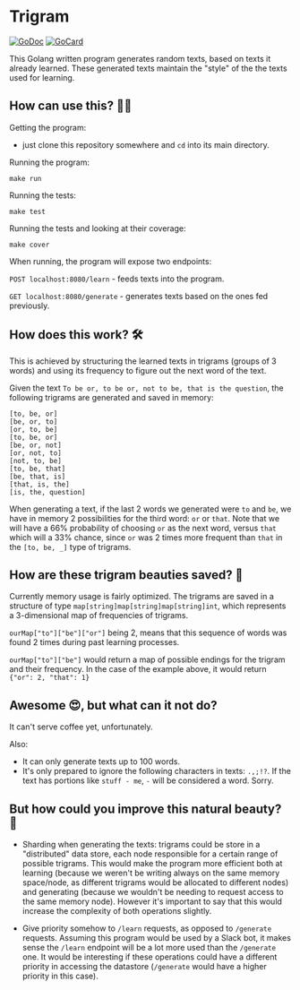 # Trigram

[![GoDoc](https://godoc.org/github.com/msandim/trigram?status.svg)](https://godoc.org/github.com/msandim/trigram)
[![GoCard](https://goreportcard.com/badge/github.com/msandim/trigram)](https://goreportcard.com/report/github.com/msandim/trigram)

This Golang written program generates random texts, based on texts it already learned. These generated texts maintain the "style" of the the texts used for learning.

## How can use this? 👩‍💻

Getting the program: 
- just clone this repository somewhere and `cd` into its main directory.

Running the program:
```
make run
```

Running the tests:
```
make test
```

Running the tests and looking at their coverage:
```
make cover
```

When running, the program will expose two endpoints:

`POST localhost:8080/learn` - feeds texts into the program.

`GET localhost:8080/generate` - generates texts based on the ones fed previously.

## How does this work? 🛠

This is achieved by structuring the learned texts in trigrams (groups of 3 words) and using its frequency to figure out the next word of the text.

Given the text `To be or, to be or, not to be, that is the question`, the following trigrams are generated and saved in memory:

```
[to, be, or]
[be, or, to]
[or, to, be]
[to, be, or]
[be, or, not]
[or, not, to]
[not, to, be]
[to, be, that]
[be, that, is]
[that, is, the]
[is, the, question]
```
When generating a text, if the last 2 words we generated were `to` and `be`, we have in memory 2 possibilities for the third word: `or` or `that`.
Note that we will have a 66% probability of choosing `or` as the next word, versus `that` which will a 33% chance, since `or` was 2 times more frequent than `that` in the `[to, be, _]` type of trigrams.

## How are these trigram beauties saved? 🧠

Currently memory usage is fairly optimized.
The trigrams are saved in a structure of type `map[string]map[string]map[string]int`, which represents a 3-dimensional map of frequencies of trigrams.

`ourMap["to"]["be"]["or"]` being 2, means that this sequence of words was found 2 times during past learning processes.

`ourMap["to"]["be"]` would return a map of possible endings for the trigram and their frequency. In the case of the example above, it would return `{"or": 2, "that": 1}`

## Awesome 😍, but what can it not do?

It can't serve coffee yet, unfortunately.

Also:
- It can only generate texts up to 100 words.
- It's only prepared to ignore the following characters in texts: `.,;!?`. If the text has portions like `stuff - me`, `-` will be considered a word. Sorry.

## But how could you improve this natural beauty? 🌳 

- Sharding when generating the texts: trigrams could be store in a "distributed" data store, each node responsible for a certain range of possible trigrams.
This would make the program more efficient both at learning (because we weren't be writing always on the same memory space/node, as different trigrams would be allocated to different nodes) and generating (because we wouldn't be needing to request access to the same memory node).
However it's important to say that this would increase the complexity of both operations slightly.

- Give priority somehow to `/learn` requests, as opposed to `/generate` requests.
Assuming this program would be used by a Slack bot, it makes sense the `/learn` endpoint will be a lot more used than the `/generate` one. It would be interesting if these operations could have a different priority in accessing the datastore (`/generate` would have a higher priority in this case).
